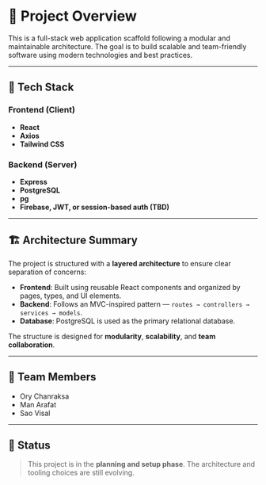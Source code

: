 # 🧩 Project Overview

This is a full-stack web application scaffold following a modular and maintainable architecture. The goal is to build scalable and team-friendly software using modern technologies and best practices.

---

## 🔧 Tech Stack

### Frontend (Client)
- **React**  
- **Axios**  
- **Tailwind CSS**

### Backend (Server)
- **Express**  
- **PostgreSQL**  
- **pg**  
- **Firebase, JWT, or session-based auth (TBD)**

---

## 🏗️ Architecture Summary

The project is structured with a **layered architecture** to ensure clear separation of concerns:

- **Frontend**: Built using reusable React components and organized by pages, types, and UI elements.
- **Backend**: Follows an MVC-inspired pattern — `routes → controllers → services → models`.
- **Database**: PostgreSQL is used as the primary relational database.

The structure is designed for **modularity**, **scalability**, and **team collaboration**.

---

## 👥 Team Members

- Ory Chanraksa  
- Man Arafat  
- Sao Visal  

---

## 🚧 Status

> This project is in the **planning and setup phase**. The architecture and tooling choices are still evolving.
